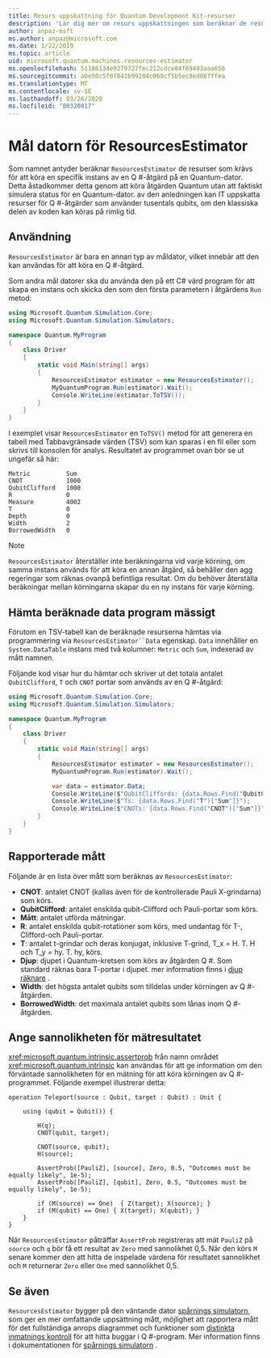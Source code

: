 ```yaml
---
title: Resurs uppskattning för Quantum Development Kit-resurser
description: 'Lär dig mer om resurs uppskattningen som beräknar de resurser som krävs för att köra en specifik instans av en Q #-åtgärd på en Quantum-dator.'
author: anpaz-msft
ms.author: anpaz@microsoft.com
ms.date: 1/22/2019
ms.topic: article
uid: microsoft.quantum.machines.resources-estimator
ms.openlocfilehash: 51186134e9279727fec212cdce84f69493aaa656
ms.sourcegitcommit: a0e50c5f07841b99204c068cf5b5ec8ed087ffea
ms.translationtype: MT
ms.contentlocale: sv-SE
ms.lasthandoff: 03/26/2020
ms.locfileid: "80320817"
---
```

# <a name="the-resourcesestimator-target-machine"></a>Mål datorn för ResourcesEstimator

Som namnet antyder beräknar `ResourcesEstimator` de resurser som krävs för att köra en specifik instans av en Q #-åtgärd på en Quantum-dator.
Detta åstadkommer detta genom att köra åtgärden Quantum utan att faktiskt simulera status för en Quantum-dator. av den anledningen kan IT uppskatta resurser för Q #-åtgärder som använder tusentals qubits, om den klassiska delen av koden kan köras på rimlig tid.

## <a name="usage"></a>Användning

`ResourcesEstimator` är bara en annan typ av måldator, vilket innebär att den kan användas för att köra en Q #-åtgärd. 

Som andra mål datorer ska du använda den på ett C# värd program för att skapa en instans och skicka den som den första parametern i åtgärdens `Run` metod:

```csharp
using Microsoft.Quantum.Simulation.Core;
using Microsoft.Quantum.Simulation.Simulators;

namespace Quantum.MyProgram
{
    class Driver
    {
        static void Main(string[] args)
        {
            ResourcesEstimator estimator = new ResourcesEstimator();
            MyQuantumProgram.Run(estimator).Wait();
            Console.WriteLine(estimator.ToTSV());
        }
    }
}
```

I exemplet visar `ResourcesEstimator` en `ToTSV()` metod för att generera en tabell med Tabbavgränsade värden (TSV) som kan sparas i en fil eller som skrivs till konsolen för analys. Resultatet av programmet ovan bör se ut ungefär så här:

```Output
Metric          Sum
CNOT            1000
QubitClifford   1000
R               0
Measure         4002
T               0
Depth           0
Width           2
BorrowedWidth   0
```

> [!NOTE]
> `ResourcesEstimator` återställer inte beräkningarna vid varje körning, om samma instans används för att köra en annan åtgärd, så behåller den agg regeringar som räknas ovanpå befintliga resultat.
> Om du behöver återställa beräkningar mellan körningarna skapar du en ny instans för varje körning.


## <a name="programmatically-retrieving-the-estimated-data"></a>Hämta beräknade data program mässigt

Förutom en TSV-tabell kan de beräknade resurserna hämtas via programmering via `ResourcesEstimator``Data` egenskap. `Data` innehåller en `System.DataTable` instans med två kolumner: `Metric` och `Sum`, indexerad av mått namnen.

Följande kod visar hur du hämtar och skriver ut det totala antalet `QubitClifford`, `T` och `CNOT` portar som används av en Q #-åtgärd:

```csharp
using Microsoft.Quantum.Simulation.Core;
using Microsoft.Quantum.Simulation.Simulators;

namespace Quantum.MyProgram
{
    class Driver
    {
        static void Main(string[] args)
        {
            ResourcesEstimator estimator = new ResourcesEstimator();
            MyQuantumProgram.Run(estimator).Wait();

            var data = estimator.Data;
            Console.WriteLine($"QubitCliffords: {data.Rows.Find("QubitClifford")["Sum"]}");
            Console.WriteLine($"Ts: {data.Rows.Find("T")["Sum"]}");
            Console.WriteLine($"CNOTs: {data.Rows.Find("CNOT")["Sum"]}");
        }
    }
}
```

## <a name="metrics-reported"></a>Rapporterade mått

Följande är en lista över mått som beräknas av `ResourcesEstimator`:

* __CNOT__: antalet CNOT (kallas även för de kontrollerade Pauli X-grindarna) som körs.
* __QubitClifford__: antalet enskilda qubit-Clifford och Pauli-portar som körs.
* __Mått__: antalet utförda mätningar.
* __R__: antalet enskilda qubit-rotationer som körs, med undantag för T-, Clifford-och Pauli-portar.
* __T__: antalet t-grindar och deras konjugat, inklusive T-grind, T_x = H. T. H och T_y = hy. T. hy, körs.
* __Djup__: djupet i Quantum-kretsen som körs av åtgärden Q #. Som standard räknas bara T-portar i djupet. mer information finns i [djup räknare](xref:microsoft.quantum.machines.qc-trace-simulator.depth-counter) .
* __Width__: det högsta antalet qubits som tilldelas under körningen av Q #-åtgärden.
* __BorrowedWidth__: det maximala antalet qubits som lånas inom Q #-åtgärden.


## <a name="providing-the-probability-of-measurement-outcomes"></a>Ange sannolikheten för mätresultatet

<xref:microsoft.quantum.intrinsic.assertprob> från namn området <xref:microsoft.quantum.intrinsic> kan användas för att ge information om den förväntade sannolikheten för en mätning för att köra körningen av Q #-programmet. Följande exempel illustrerar detta:

```qsharp
operation Teleport(source : Qubit, target : Qubit) : Unit {

    using (qubit = Qubit()) {

        H(q);
        CNOT(qubit, target);

        CNOT(source, qubit);
        H(source);

        AssertProb([PauliZ], [source], Zero, 0.5, "Outcomes must be equally likely", 1e-5);
        AssertProb([PauliZ], [qubit], Zero, 0.5, "Outcomes must be equally likely", 1e-5);

        if (M(source) == One)  { Z(target); X(source); }
        if (M(qubit) == One) { X(target); X(qubit); }
    }
}
```

När `ResourcesEstimator` påträffar `AssertProb` registreras att mät `PauliZ` på `source` och `q` bör få ett resultat av `Zero` med sannolikhet 0,5. När den körs `M` senare kommer den att hitta de inspelade värdena för resultatet sannolikhet och `M` returnerar `Zero` eller `One` med sannolikhet 0,5.


## <a name="see-also"></a>Se även

`ResourcesEstimator` bygger på den väntande dator [spårnings simulatorn](xref:microsoft.quantum.machines.qc-trace-simulator.intro), som ger en mer omfattande uppsättning mått, möjlighet att rapportera mått för det fullständiga anrops diagrammet och funktioner som [distinkta inmatnings kontroll](xref:microsoft.quantum.machines.qc-trace-simulator.distinct-inputs) för att hitta buggar i Q #-program. Mer information finns i dokumentationen för [spårnings simulatorn](xref:microsoft.quantum.machines.qc-trace-simulator.intro) .

